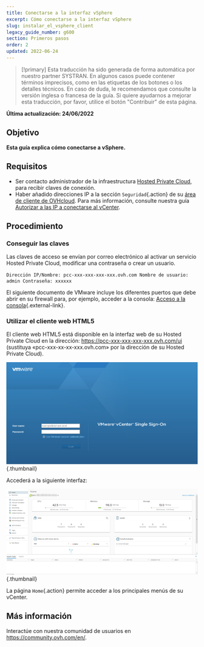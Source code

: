 ```yaml
---
title: Conectarse a la interfaz vSphere
excerpt: Cómo conectarse a la interfaz vSphere
slug: instalar_el_vsphere_client
legacy_guide_number: g600
section: Primeros pasos
order: 2
updated: 2022-06-24
---
```


> [!primary]
> Esta traducción ha sido generada de forma automática por nuestro partner SYSTRAN. En algunos casos puede contener términos imprecisos, como en las etiquetas de los botones o los detalles técnicos. En caso de duda, le recomendamos que consulte la versión inglesa o francesa de la guía. Si quiere ayudarnos a mejorar esta traducción, por favor, utilice el botón "Contribuir" de esta página.
>

**Última actualización: 24/06/2022**

## Objetivo

**Esta guía explica cómo conectarse a vSphere.**

## Requisitos

- Ser contacto administrador de la infraestructura [Hosted Private Cloud](https://www.ovhcloud.com/es/enterprise/products/hosted-private-cloud/), para recibir claves de conexión.
- Haber añadido direcciones IP a la sección `Seguridad`{.action} de su [área de cliente de OVHcloud](https://ca.ovh.com/auth/?action=gotomanager&from=https://www.ovh.com/world/&ovhSubsidiary=ws). Para más información, consulte nuestra guía [Autorizar a las IP a conectarse al vCenter](https://docs.ovh.com/us/es/private-cloud/autorizar-direcciones-ip-a-conectarse-al-vcenter/).

## Procedimiento

### Conseguir las claves

Las claves de acceso se envían por correo electrónico al activar un servicio Hosted Private Cloud, modificar una contraseña o crear un usuario.

```
Dirección IP/Nombre: pcc-xxx-xxx-xxx-xxx.ovh.com Nombre de usuario: admin Contraseña: xxxxxx
```

El siguiente documento de VMware incluye los diferentes puertos que debe abrir en su firewall para, por ejemplo, acceder a la consola: [Acceso a la consola](https://kb.vmware.com/kb/1012382){.external-link}.

### Utilizar el cliente web HTML5

El cliente web HTML5 está disponible en la interfaz web de su Hosted Private Cloud en la dirección: <https://pcc-xxx-xxx-xxx-xxx.ovh.com/ui> (sustituya «pcc-xxx-xx-xx-xxx.ovh.com» por la dirección de su Hosted Private Cloud).

![Conexión a la interfaz vSphere HTML5](images/connection_interface_w_html5.png){.thumbnail}

Accederá a la siguiente interfaz:

![Conexión a la interfaz vSphere HTML5](images/vsphere-client-html5.png){.thumbnail}

La página `Home`{.action} permite acceder a los principales menús de su vCenter.

## Más información

Interactúe con nuestra comunidad de usuarios en <https://community.ovh.com/en/>.
